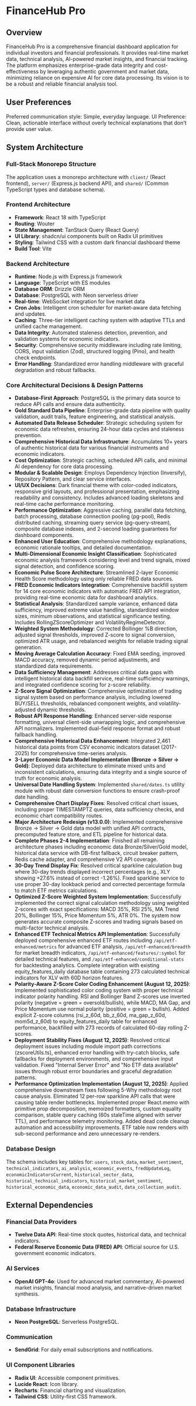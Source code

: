 # FinanceHub Pro

## Overview
FinanceHub Pro is a comprehensive financial dashboard application for individual investors and financial professionals. It provides real-time market data, technical analysis, AI-powered market insights, and financial tracking. The platform emphasizes enterprise-grade data integrity and cost-effectiveness by leveraging authentic government and market data, minimizing reliance on expensive AI for core data processing. Its vision is to be a robust and reliable financial analysis tool.

## User Preferences
Preferred communication style: Simple, everyday language.
UI Preference: Clean, actionable interface without overly technical explanations that don't provide user value.

## System Architecture

### Full-Stack Monorepo Structure
The application uses a monorepo architecture with `client/` (React frontend), `server/` (Express.js backend API), and `shared/` (Common TypeScript types and database schema).

### Frontend Architecture
- **Framework**: React 18 with TypeScript
- **Routing**: Wouter
- **State Management**: TanStack Query (React Query)
- **UI Library**: shadcn/ui components built on Radix UI primitives
- **Styling**: Tailwind CSS with a custom dark financial dashboard theme
- **Build Tool**: Vite

### Backend Architecture
- **Runtime**: Node.js with Express.js framework
- **Language**: TypeScript with ES modules
- **Database ORM**: Drizzle ORM
- **Database**: PostgreSQL with Neon serverless driver
- **Real-time**: WebSocket integration for live market data
- **Cron Jobs**: Intelligent cron scheduler for market-aware data fetching and updates.
- **Caching**: Three-tier intelligent caching system with adaptive TTLs and unified cache management.
- **Data Integrity**: Automated staleness detection, prevention, and validation systems for economic indicators.
- **Security**: Comprehensive security middleware including rate limiting, CORS, input validation (Zod), structured logging (Pino), and health check endpoints.
- **Error Handling**: Standardized error handling middleware with graceful degradation and robust fallbacks.

### Core Architectural Decisions & Design Patterns
- **Database-First Approach**: PostgreSQL is the primary data source to reduce API calls and ensure data authenticity.
- **Gold Standard Data Pipeline**: Enterprise-grade data pipeline with quality validation, audit trails, feature engineering, and statistical analysis.
- **Automated Data Release Scheduler**: Strategic scheduling system for economic data refreshes, ensuring 24-hour data cycles and staleness prevention.
- **Comprehensive Historical Data Infrastructure**: Accumulates 10+ years of authentic historical data for various financial instruments and economic indicators.
- **Cost Optimization**: Strategic caching, scheduled API calls, and minimal AI dependency for core data processing.
- **Modular & Scalable Design**: Employs Dependency Injection (Inversify), Repository Pattern, and clear service interfaces.
- **UI/UX Decisions**: Dark financial theme with color-coded indicators, responsive grid layouts, and professional presentation, emphasizing readability and consistency. Includes advanced loading skeletons and real-time cache performance monitoring.
- **Performance Optimization**: Aggressive caching, parallel data fetching, batch processing, database connection pooling (pg-pool), Redis distributed caching, streaming query service (pg-query-stream), composite database indexes, and 2-second loading guarantees for dashboard components.
- **Enhanced User Education**: Comprehensive methodology explanations, economic rationale tooltips, and detailed documentation.
- **Multi-Dimensional Economic Insight Classification**: Sophisticated economic analysis framework considering level and trend signals, mixed signal detection, and confidence scoring.
- **Economic Pulse Score Architecture**: Streamlined 2-layer Economic Health Score methodology using only reliable FRED data sources.
- **FRED Economic Indicators Integration**: Comprehensive backfill system for 14 core economic indicators with automatic FRED API integration, providing real-time economic data for dashboard analytics.
- **Statistical Analysis**: Standardized sample variance, enhanced data sufficiency, improved extreme value handling, standardized window sizes, minimum observations, and statistical significance testing. Includes RollingZScoreOptimizer and VolatilityRegimeDetector.
- **Weighted System Methodology**: Corrected Bollinger %B direction, adjusted signal thresholds, improved Z-score to signal conversion, optimized ATR usage, and rebalanced weights for reliable trading signal generation.
- **Moving Average Calculation Accuracy**: Fixed EMA seeding, improved MACD accuracy, removed dynamic period adjustments, and standardized data requirements.
- **Data Sufficiency Management**: Addresses critical data gaps with intelligent historical data backfill service, real-time sufficiency warnings, and integrated confidence scoring for z-score reliability.
- **Z-Score Signal Optimization**: Comprehensive optimization of trading signal system based on performance analysis, including lowered BUY/SELL thresholds, rebalanced component weights, and volatility-adjusted dynamic thresholds.
- **Robust API Response Handling**: Enhanced server-side response formatting, universal client-side unwrapping logic, and comprehensive API normalizers. Implemented dual-field response format and robust fallback handling.
- **Comprehensive Historical Data Enhancement**: Integrated 2,461 historical data points from CSV economic indicators dataset (2017-2025) for comprehensive time-series analysis.
- **3-Layer Economic Data Model Implementation (Bronze → Silver → Gold)**: Deployed data architecture to eliminate mixed units and inconsistent calculations, ensuring data integrity and a single source of truth for economic analysis.
- **Universal Date Handling System**: Implemented `shared/dates.ts` utility module with robust date conversion functions to ensure crash-proof date handling.
- **Comprehensive Chart Display Fixes**: Resolved critical chart issues, including proper TIMESTAMPTZ queries, data sufficiency checks, and economic chart compatibility routes.
- **Major Architecture Redesign (v13.0.0)**: Implemented comprehensive Bronze → Silver → Gold data model with unified API contracts, precomputed feature store, and ETL pipeline for historical data.
- **Complete Phases 2-4 Implementation**: Finished all remaining architecture phases including economic data Bronze/Silver/Gold model, historical data service with DB-first fallback, circuit breaker pattern, Redis cache adapter, and comprehensive V2 API coverage.
- **30-Day Trend Display Fix**: Resolved critical sparkline calculation bug where 30-day trends displayed incorrect percentages (e.g., XLY showing +27.6% instead of correct -1.26%). Fixed sparkline service to use proper 30-day lookback period and corrected percentage formula to match ETF metrics calculations.
- **Optimized Z-Score Weighted System Implementation**: Successfully implemented the correct signal calculation methodology using weighted Z-scores with exact specifications: MACD 35%, RSI 25%, MA Trend 20%, Bollinger 15%, Price Momentum 5%, ATR 0%. The system now generates accurate composite Z-scores and trading signals based on multi-factor technical analysis.
- **Enhanced ETF Technical Metrics API Implementation**: Successfully deployed comprehensive enhanced ETF routes including `/api/etf-enhanced/metrics` for advanced ETF analysis, `/api/etf-enhanced/breadth` for market breadth indicators, `/api/etf-enhanced/features/:symbol` for detailed technical features, and `/api/etf-enhanced/conditional-stats` for backtesting analytics. Complete integration with existing equity_features_daily database table containing 273 calculated technical indicators for XLV with 60D horizon features.
- **Polarity-Aware Z-Score Color Coding Enhancement (August 12, 2025)**: Implemented sophisticated color coding system with proper technical indicator polarity handling. RSI and Bollinger Band Z-scores use inverted polarity (negative = green = oversold/bullish), while MACD, MA Gap, and Price Momentum use normal polarity (positive = green = bullish). Added explicit Z-score columns (rsi_z_60d, bb_z_60d, ma_gap_z_60d, mom5d_z_60d) to equity_features_daily table for enhanced performance, backfilled with 273 records of calculated 60-day rolling Z-scores.
- **Deployment Stability Fixes (August 12, 2025)**: Resolved critical deployment issues including module import path corrections (zscoreUtils.ts), enhanced error handling with try-catch blocks, safe fallbacks for deployment environments, and comprehensive input validation. Fixed "Internal Server Error" and "No ETF data available" issues through robust error boundaries and graceful degradation patterns.
- **Performance Optimization Implementation (August 12, 2025)**: Applied comprehensive downstream fixes following 5-Why methodology root cause analysis. Eliminated 12 per-row sparkline API calls that were causing table render bottlenecks. Implemented proper React.memo with primitive prop decomposition, memoized formatters, custom equality comparison, stable query caching (60s staleTime aligned with server TTL), and performance telemetry monitoring. Added dead code cleanup automation and accessibility improvements. ETF table now renders with sub-second performance and zero unnecessary re-renders.

### Database Design
The schema includes key tables for: `users`, `stock_data`, `market_sentiment`, `technical_indicators`, `ai_analysis`, `economic_events`, `fredUpdateLog`, `economicIndicatorsCurrent`, `historical_sector_data`, `historical_technical_indicators`, `historical_market_sentiment`, `historical_economic_data`, `economic_data_audit`, `data_collection_audit`.

## External Dependencies

### Financial Data Providers
- **Twelve Data API**: Real-time stock quotes, historical data, and technical indicators.
- **Federal Reserve Economic Data (FRED) API**: Official source for U.S. government economic indicators.

### AI Services
- **OpenAI GPT-4o**: Used for advanced market commentary, AI-powered market insights, financial mood analysis, and narrative-driven market synthesis.

### Database Infrastructure
- **Neon PostgreSQL**: Serverless PostgreSQL.

### Communication
- **SendGrid**: For daily email subscriptions and notifications.

### UI Component Libraries
- **Radix UI**: Accessible component primitives.
- **Lucide React**: Icon library.
- **Recharts**: Financial charting and visualization.
- **Tailwind CSS**: Utility-first CSS framework.